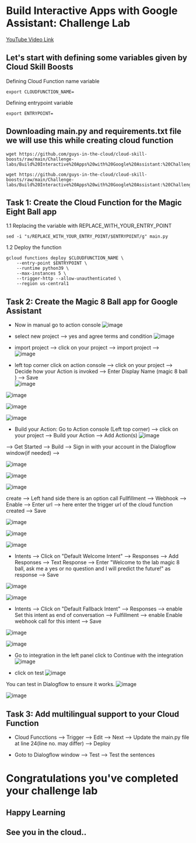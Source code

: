 # Build Interactive Apps with Google Assistant: Challenge Lab

[YouTube Video Link](https://youtu.be/ZdZ3SiarZrs)

## Let's start with defining some variables given by Cloud Skill Boosts

Defining Cloud Function name variable
```
export CLOUDFUNCTION_NAME=
```
Defining entrypoint variable
```
export ENTRYPOINT=
```

## Downloading main.py and requirements.txt file we will use this while creating cloud function 

```
wget https://github.com/guys-in-the-cloud/cloud-skill-boosts/raw/main/Challenge-labs/Build%20Interactive%20Apps%20with%20Google%20Assistant:%20Challenge%20Lab/main.py

wget https://github.com/guys-in-the-cloud/cloud-skill-boosts/raw/main/Challenge-labs/Build%20Interactive%20Apps%20with%20Google%20Assistant:%20Challenge%20Lab/requirements.txt

```

## Task 1: Create the Cloud Function for the Magic Eight Ball app

1.1 Replacing the variable with REPLACE_WITH_YOUR_ENTRY_POINT
```
sed -i "s/REPLACE_WITH_YOUR_ENTRY_POINT/$ENTRYPOINT/g" main.py
```

1.2 Deploy the function 
```
gcloud functions deploy $CLOUDFUNCTION_NAME \
    --entry-point $ENTRYPOINT \
    --runtime python39 \
    --max-instances 5 \
    --trigger-http --allow-unauthenticated \
    --region us-central1
```

## Task 2: Create the Magic 8 Ball app for Google Assistant
- Now in manual go to action console 
 ![image](https://user-images.githubusercontent.com/104570014/166137381-4165cba0-0477-471e-98e1-c469dea7188f.png)

- select new project --> yes and agree terms and condition
 ![image](https://user-images.githubusercontent.com/104570014/166137415-2d9f799b-7944-4eb9-ac56-e90429eaf717.png)

- import project --> click on your project --> import project --> <br>
![image](https://user-images.githubusercontent.com/104570014/166137933-608f5a76-4f65-47ad-aece-eacb8df21c06.png)

  
 - left top corner click on action console --> click on your project --> Decide how your Action is invoked --> Enter Display Name (magic 8 ball ) --> Save <br>
![image](https://user-images.githubusercontent.com/104570014/166137967-a021d9d9-0192-4fa7-89de-46e30563e426.png) <br>

![image](https://user-images.githubusercontent.com/104570014/166138015-aae2c99e-b45c-4577-ba9d-56d5d90f3971.png)


![image](https://user-images.githubusercontent.com/104570014/166137627-910b77aa-a059-4dd3-8a56-9211de12c304.png)

![image](https://user-images.githubusercontent.com/104570014/166137654-7fe0e58a-0f61-405a-b37f-eb3966b4a5ad.png)


- Build your Action:
Go to Action console (Left top corner) --> click on your project --> Build your Action --> Add Action(s)
![image](https://user-images.githubusercontent.com/104570014/166138215-1b68b2bb-174c-4720-ba7f-70df2fe6de39.png)



--> Get Started --> Build --> Sign in with your account in the Dialogflow window(if needed) --> 

![image](https://user-images.githubusercontent.com/104570014/166138266-18cecaa8-af1a-4a5c-86f0-875c1c21fcd1.png)


![image](https://user-images.githubusercontent.com/104570014/166138293-14d2da1e-0a3e-4f08-96f4-89e25acf4778.png)

![image](https://user-images.githubusercontent.com/104570014/166138348-ca69af82-9674-4c0f-86d8-dabd1ede64b3.png)

create --> Left hand side there is an option call Fullfillment --> Webhook --> Enable --> Enter url --> here enter the trigger url of the cloud function created --> Save 

![image](https://user-images.githubusercontent.com/104570014/166138406-bb225433-c4a8-45e7-8a2c-6c68b5b8191f.png)

![image](https://user-images.githubusercontent.com/104570014/166138569-a7d3497d-5175-4af8-8a8f-fb6ab79e6042.png)

![image](https://user-images.githubusercontent.com/104570014/166138597-7bfb9aca-7419-4fcd-93b6-861d9444ef5d.png)

- Intents --> Click on "Default Welcome Intent" --> Responses --> Add Responses --> Text Response --> Enter "Welcome to the lab magic 8 ball, ask me a yes or no question and I will predict the future!"
as response --> Save

![image](https://user-images.githubusercontent.com/104570014/166138646-401cfae0-de9d-4c31-8baf-cf9a14004b75.png)


![image](https://user-images.githubusercontent.com/104570014/166138702-7ab13c0d-b445-40f8-8530-85240f1830ea.png)

- Intents --> Click on "Default Fallback Intent" --> Responses --> enable Set this intent as end of conversation --> Fulfillment --> enable Enable webhook call for this intent --> Save

![image](https://user-images.githubusercontent.com/104570014/166138750-774862cc-8732-4ba0-bb56-c497b7e28930.png)

![image](https://user-images.githubusercontent.com/104570014/166138790-0f8d3567-9414-4ef1-8136-72d880ff6262.png)

- Go to integration in the left panel click to Continue with the integration
![image](https://user-images.githubusercontent.com/104570014/166136751-95bd706a-f41f-4853-a9db-f847c580b7ca.png)

- click on test 
![image](https://user-images.githubusercontent.com/104570014/166136851-1c4a211c-2e6b-45ef-a479-3f570983491d.png)


You can test in Dialogflow to ensure it works.
![image](https://user-images.githubusercontent.com/104570014/166138857-849bcb52-a179-48a3-acab-e043e463717b.png)

![image](https://user-images.githubusercontent.com/104570014/166138864-fadf42e1-bb64-4d78-b68b-9feda96c38e1.png)


## Task 3: Add multilingual support to your Cloud Function

- Cloud Funcctions --> Trigger --> Edit --> Next --> Update the main.py file at line 24(line no. may differ) --> Deploy 

- Goto to Dialogflow window --> Test --> Test the sentences


# Congratulations you've completed your challenge lab
## Happy Learning
## See you in the cloud..

